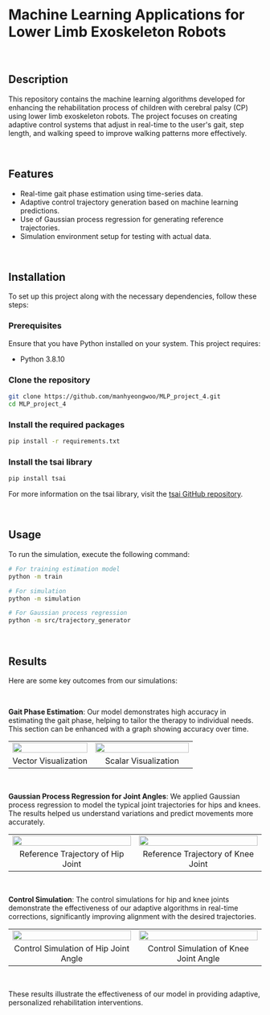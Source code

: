 # Machine Learning Applications for Lower Limb Exoskeleton Robots

&nbsp;

## Description
This repository contains the machine learning algorithms developed for enhancing the rehabilitation process of children with cerebral palsy (CP) using lower limb exoskeleton robots. The project focuses on creating adaptive control systems that adjust in real-time to the user's gait, step length, and walking speed to improve walking patterns more effectively.

&nbsp;

## Features
- Real-time gait phase estimation using time-series data.
- Adaptive control trajectory generation based on machine learning predictions.
- Use of Gaussian process regression for generating reference trajectories.
- Simulation environment setup for testing with actual data.
  
&nbsp;

## Installation
To set up this project along with the necessary dependencies, follow these steps:

### Prerequisites
Ensure that you have Python installed on your system. This project requires:
- Python 3.8.10

### Clone the repository
```bash
git clone https://github.com/manhyeongwoo/MLP_project_4.git
cd MLP_project_4
```

### Install the required packages
```bash
pip install -r requirements.txt
```

### Install the tsai library
```bash
pip install tsai
```
For more information on the tsai library, visit the [tsai GitHub repository](https://github.com/timeseriesAI/tsai).

&nbsp;

## Usage
To run the simulation, execute the following command:
```bash
# For training estimation model
python -m train

# For simulation
python -m simulation

# For Gaussian process regression
python -m src/trajectory_generator

```
&nbsp;

## Results
Here are some key outcomes from our simulations:

&nbsp;

**Gait Phase Estimation**: Our model demonstrates high accuracy in estimating the gait phase, helping to tailor the therapy to individual needs. This section can be enhanced with a graph showing accuracy over time.
<table width="100%">
  <tr>
    <td width="45%"><img src="https://github.com/namhyeongwoo/CRC_tsai/assets/88234001/719780e0-4ccf-4ae4-ba93-c7f05dfaafac" width="100%"></td>
    <td width="55%"><img src="https://github.com/namhyeongwoo/CRC_tsai/assets/88234001/c585e3f2-2962-4281-a6b8-7f65e0b25105" width="100%"></td>
  </tr>
  <tr>
    <td width="45%" align="center">Vector Visualization</td>
    <td width="55%" align="center">Scalar Visualization</td>
  </tr>
</table>
&nbsp;

**Gaussian Process Regression for Joint Angles**: We applied Gaussian process regression to model the typical joint trajectories for hips and knees. The results helped us understand variations and predict movements more accurately.
<table width="100%">
  <tr>
    <td width="50%"><img src="https://github.com/namhyeongwoo/CRC_tsai/assets/88234001/a3f07bc7-24ae-436b-8745-7de4e07074a2" width="100%"></td>
    <td width="50%"><img src="https://github.com/namhyeongwoo/CRC_tsai/assets/88234001/9632b25b-e188-4703-916a-2db4e6127374" width="100%"></td>
  </tr>
  <tr>
    <td width="50%" align="center">Reference Trajectory of Hip Joint</td>
    <td width="50%" align="center">Reference Trajectory of Knee Joint</td>
  </tr>
</table>
&nbsp;

**Control Simulation**: The control simulations for hip and knee joints demonstrate the effectiveness of our adaptive algorithms in real-time corrections, significantly improving alignment with the desired trajectories.
<table width="100%">
  <tr>
    <td width="50%"><img src="https://github.com/namhyeongwoo/CRC_tsai/assets/88234001/83323eaa-a5d7-41e2-8eaa-7790afb69a6d" width="100%"></td>
    <td width="50%"><img src="https://github.com/namhyeongwoo/CRC_tsai/assets/88234001/5eaa7e42-ba2a-476c-b58d-0e5748c10563" width="100%"></td>
  </tr>
  <tr>
    <td width="50%" align="center">Control Simulation of Hip Joint Angle</td>
    <td width="50%" align="center">Control Simulation of Knee Joint Angle</td>
  </tr>
</table>
&nbsp;

These results illustrate the effectiveness of our model in providing adaptive, personalized rehabilitation interventions.
